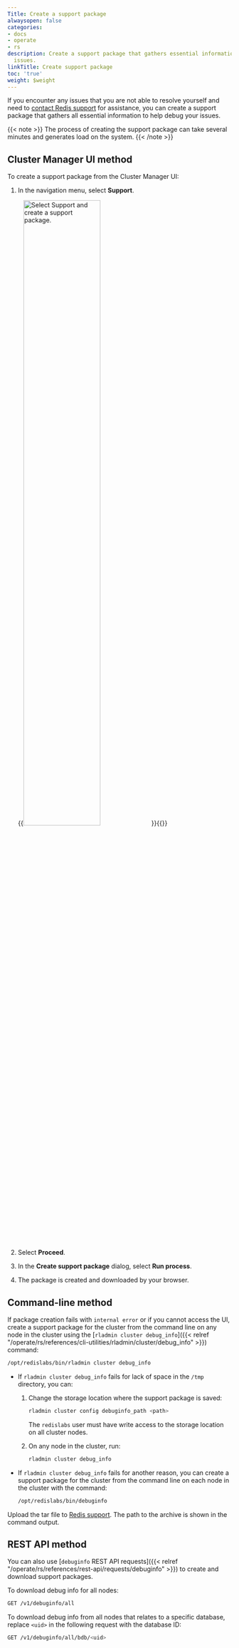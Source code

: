 ```yaml
---
Title: Create a support package
alwaysopen: false
categories:
- docs
- operate
- rs
description: Create a support package that gathers essential information to help debug
  issues.
linkTitle: Create support package
toc: 'true'
weight: $weight
---
```

If you encounter any issues that you are not able to resolve yourself
and need to [contact Redis support](https://redis.com/company/support/) for assistance, you can create a
support package that gathers all essential information to help debug
your issues.

{{< note >}}
The process of creating the support package can take several minutes and generates load on the system.
{{< /note >}}

## Cluster Manager UI method

To create a support package from the Cluster Manager UI:

1. In the navigation menu, select **Support**.

    {{<image filename="images/rs/screenshots/create-support-package.png"  width="60%" alt="Select Support and create a support package.">}}{{</image>}}

1. Select **Proceed**.

1. In the **Create support package** dialog, select **Run process**.

1. The package is created and downloaded by your browser.

## Command-line method

If package creation fails with `internal error` or if you cannot access the UI, create a support package for the cluster from the command line on any node in the cluster using the [`rladmin cluster debug_info`]({{< relref "/operate/rs/references/cli-utilities/rladmin/cluster/debug_info" >}}) command: 

```sh
/opt/redislabs/bin/rladmin cluster debug_info
```

- If `rladmin cluster debug_info` fails for lack of space in the `/tmp` directory, you can:

    1. Change the storage location where the support package is saved: 
    
        ```sh
        rladmin cluster config debuginfo_path <path>
        ```

        The `redislabs` user must have write access to the storage location on all cluster nodes.

    1. On any node in the cluster, run:
        
        ```sh
        rladmin cluster debug_info
        ```

- If `rladmin cluster debug_info` fails for another reason, you can create a support package for the cluster from the command line on each node in the cluster with the command: 

    ```sh
    /opt/redislabs/bin/debuginfo
    ```

Upload the tar file to [Redis support](https://redis.com/company/support/). The path to the archive is shown in the command output.

## REST API method

You can also use [`debuginfo` REST API requests]({{< relref "/operate/rs/references/rest-api/requests/debuginfo" >}}) to create and download support packages.

To download debug info for all nodes:

```sh
GET /v1/debuginfo/all
```

To download debug info from all nodes that relates to a specific database, replace `<uid>` in the following request with the database ID:

```sh
GET /v1/debuginfo/all/bdb/<uid>
```
